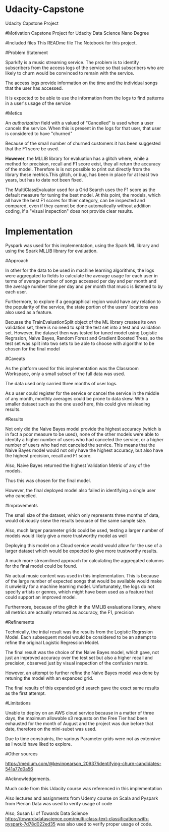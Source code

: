 # Udacity-Capstone
Udacity Capstone Project






#Motivation
Capstone Project for Udacity Data Science Nano Degree

#Included files
This READme file
The Notebook for this project.


#Problem Statement

Sparkify is a music streaming service.  The problem is to identify subscribers from the access logs of the service so that subscribers who are likely to churn would be convinced to remain with the service. 

The access logs provide information on the time and the individual songs that the user has accessed.  

It is expected to be able to use the information from the logs to find patterns in a user's usage of the service 


#Metics

An _authorization_ field with a valued of "Cancelled" is used when a user cancels the service. When this is present in the logs for that user, that user is considered to have "churned"

Because of the small number of churned customers it has been suggested that the F1 score be used.  

**However**,  the MLLIB library for evaluation has a glitch where, while a method for  precision, recall and F1 score exist,  they all return the accuracy of the model.  Therefore is is not possible to print out directly from the library these metrics.This glitch, or bug,  has been in place for at least two years, but has to date not been fixed. 

The MultiClassEvaluator used for a Grid Search uses the F1 score as the default measure for tuning the best model. At this point, the models, which all have the best F1 scores for thier category, can be inspected and compared, even if they cannot be done automatically without addition coding, if a "visual inspection" does not provide clear results.



# Implementation

  Pyspark was used for this implementation, using the Spark ML library and using the Spark MLLIB library for evaluation.


#Approach

 In other for the data to be used in machine learning algorithms, the logs were aggregated to fields to calculate the average usage for each user in terms of average number of songs accessed per day and per month and the average number time per day and per month that music is listened to by each user.

Furthermore, to explore if a geographical region would have any relation to the popularity of the service, the state portion of the users' locations was also used as a feature.


Becuase the TrainEvaluationSplit object of the ML library creates its own validation set, there is no need to split the test set into a test and validation set.   However, the dataset then was tested for tuned model using Logistic Regrssion, Naive Bayes, Random Forest and Gradient Boosted Trees, so the test set was split into two sets to be able to choose with algorithm to be chosen for the final model

#Caveats

As the platform used for this implementation was the Classroom Workspace,  only a small subset of the full data was used. 

The data used only carried three months of user logs.   

As a user could register for the service or cancel the service in the middle of any month,  monthly averages could be prone to data skew.   With a smaller dataset such as the one used here, this could give misleading results. 



#Results
 

Not only did the Naive Bayes model provide the highest accuracy (which is in fact a poor measure to be used), none of the other models were able to identify a higher number of users who had canceled the service, or a higher number of users who had not canceled the service. 
This means that the Naive Bayes model would not only have the highest accuracy, but also have the highest precision, recall and F1 score.

Also, Naive Bayes returned the highest Validation Metric of any of the models. 

Thus this was chosen for the final model.

However, the final deployed model also failed in identifying a single user who cancelled. 



 	
#Improvements

The small size of the dataset, which only represents three months of data,  would obviously skew the results becuase of the same sample size. 

Also, much larger parameter grids could be used, testing a larger number of models would likely give a more trustworthy model as well

Deploying this model on a Cloud service would would allow for the use of a larger dataset which would be expected to give more trustworthy results.

A much more streamilined approach for calculating the aggregated columns for the final model could be found.

No actual music content was used in this implementation. This is because of the large number of expected songs that would be available would make it unwieldy for a machine learning model. 
Unfortunately, the logs do not specify artists or genres, which might have been used as a feature that could support an improved model.

Furthermore, because of the glitch in the MMLIB evaluations library, where all metrics are actually returned as accuracy, the F1, precision

#Refinements

Technically, the intial result was the results from the Logistic Regrssion Model.   Each subsequent model would be considered to be an attempt to refine the original Logistic Regression Model.

The final result was the choice of the Naive Bayes model, which gave, not just an improved accuracy over the test set but also a higher recall and precision, observed just by visual inspection of the confusion matrix.

However, an attempt to further refine the Naive Bayes model was done by retuning the model with an expanced grid.  

The final results of this expanded grid search gave the exact same results as the first attempt.



#Limitations

Unable to deploy on an AWS cloud service because in a matter of three days, the maximum allowable s3 requests on the Free Tier had been exhausted for the month of August and the project was due before that date, therefore on the mini-subet was used. 

Due to time constraints, the various Parameter grids were not as extensive as I would have liked to explore. 

#Other sources

https://medium.com/@kevinpearson_20937/identifying-churn-candidates-541a77d0a56


#Acknowledgements. 

Much code from this Udacity course was referenced in this implementation

Also lectures and assignments from Udemy course on Scala and Pyspark from Pierian Data was used to verify usage of code

Also, Susan Li of Towards Data Science  https://towardsdatascience.com/multi-class-text-classification-with-pyspark-7d78d022ed35
was also used to verify proper usage of code. 